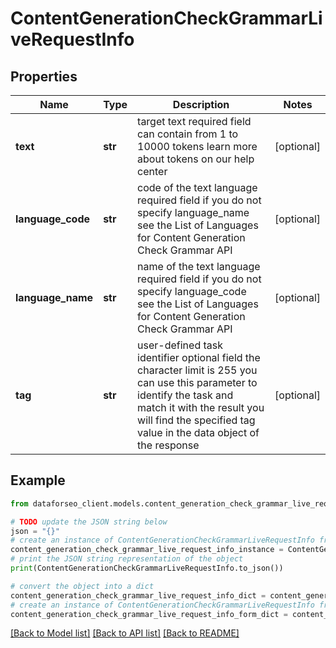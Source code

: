 # ContentGenerationCheckGrammarLiveRequestInfo


## Properties

Name | Type | Description | Notes
------------ | ------------- | ------------- | -------------
**text** | **str** | target text required field can contain from 1 to 10000 tokens learn more about tokens on our help center | [optional] 
**language_code** | **str** | code of the text language required field if you do not specify language_name see the List of Languages for Content Generation Check Grammar API | [optional] 
**language_name** | **str** | name of the text language required field if you do not specify language_code see the List of Languages for Content Generation Check Grammar API | [optional] 
**tag** | **str** | user-defined task identifier optional field the character limit is 255 you can use this parameter to identify the task and match it with the result you will find the specified tag value in the data object of the response | [optional] 

## Example

```python
from dataforseo_client.models.content_generation_check_grammar_live_request_info import ContentGenerationCheckGrammarLiveRequestInfo

# TODO update the JSON string below
json = "{}"
# create an instance of ContentGenerationCheckGrammarLiveRequestInfo from a JSON string
content_generation_check_grammar_live_request_info_instance = ContentGenerationCheckGrammarLiveRequestInfo.from_json(json)
# print the JSON string representation of the object
print(ContentGenerationCheckGrammarLiveRequestInfo.to_json())

# convert the object into a dict
content_generation_check_grammar_live_request_info_dict = content_generation_check_grammar_live_request_info_instance.to_dict()
# create an instance of ContentGenerationCheckGrammarLiveRequestInfo from a dict
content_generation_check_grammar_live_request_info_form_dict = content_generation_check_grammar_live_request_info.from_dict(content_generation_check_grammar_live_request_info_dict)
```
[[Back to Model list]](../README.md#documentation-for-models) [[Back to API list]](../README.md#documentation-for-api-endpoints) [[Back to README]](../README.md)


